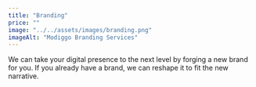 ```yaml
---
title: "Branding"
price: ""
image: "../../assets/images/branding.png"
imageAlt: "Modiggo Branding Services"
---
```


We can take your digital presence to the next level by forging a new brand for you. If you already have a brand, we can reshape it to fit the new narrative.